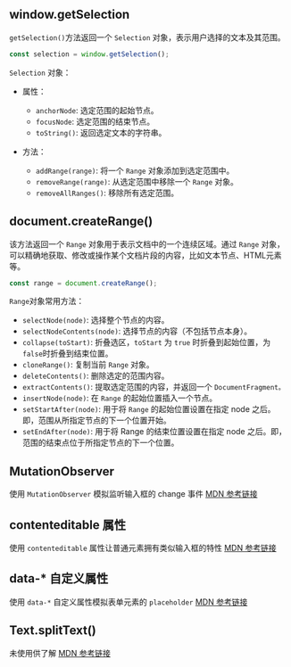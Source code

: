 ## window.getSelection

`getSelection()`方法返回一个 `Selection` 对象，表示用户选择的文本及其范围。

```js
const selection = window.getSelection();
```

`Selection` 对象：

- 属性：

  - `anchorNode`: 选定范围的起始节点。
  - `focusNode`: 选定范围的结束节点。
  - `toString()`: 返回选定文本的字符串。

- 方法：

  - `addRange(range)`: 将一个 `Range` 对象添加到选定范围中。
  - `removeRange(range)`: 从选定范围中移除一个 `Range` 对象。
  - `removeAllRanges()`: 移除所有选定范围。

## document.createRange()

该方法返回一个 `Range` 对象用于表示文档中的一个连续区域。通过 `Range` 对象，可以精确地获取、修改或操作某个文档片段的内容，比如文本节点、HTML元素等。

```js
const range = document.createRange();
```

`Range`对象常用方法：

- `selectNode(node)`: 选择整个节点的内容。
- `selectNodeContents(node)`: 选择节点的内容（不包括节点本身）。
- `collapse(toStart)`: 折叠选区，`toStart` 为 `true` 时折叠到起始位置，为 `false`时折叠到结束位置。
- `cloneRange()`: 复制当前 `Range` 对象。
- `deleteContents()`: 删除选定的范围内容。
- `extractContents()`: 提取选定范围的内容，并返回一个 `DocumentFragment。`
- `insertNode(node)`: 在 `Range` 的起始位置插入一个节点。
- `setStartAfter(node)`: 用于将 `Range` 的起始位置设置在指定 node 之后。即，范围从所指定节点的下一个位置开始。
- `setEndAfter(node)`: 用于将 Range 的结束位置设置在指定 node 之后。即，范围的结束点位于所指定节点的下一个位置。

## MutationObserver

使用 `MutationObserver` 模拟监听输入框的 change 事件
[MDN 参考链接](https://developer.mozilla.org/zh-CN/docs/Web/API/MutationObserver)

## contenteditable 属性

使用 `contenteditable` 属性让普通元素拥有类似输入框的特性
[MDN 参考链接](https://developer.mozilla.org/en-US/docs/Web/HTML/Global_attributes/contenteditable)

## data-\* 自定义属性

使用 `data-*` 自定义属性模拟表单元素的 `placeholder`
[MDN 参考链接](https://developer.mozilla.org/en-US/docs/Web/HTML/Global_attributes/data-*)

## Text.splitText()

未使用供了解 [MDN 参考链接](https://developer.mozilla.org/en-US/docs/Web/API/Text/splitText)
